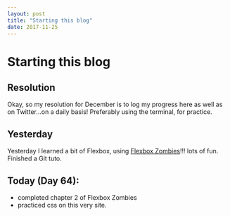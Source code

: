 ```yaml
---
layout: post
title: "Starting this blog"
date: 2017-11-25
---
```

# Starting this blog

## Resolution
Okay, so my resolution for December is to log my progress here as well as on Twitter...on a daily basis!
Preferably using the terminal, for practice.

## Yesterday 
Yesterday I learned a bit of Flexbox, using [Flexbox Zombies](https://geddski.teachable.com/p/flexbox-zombies)!!! lots of fun. Finished a Git tuto. 

## Today (Day 64):
* completed chapter 2 of Flexbox Zombies
* practiced css on this very site. 
